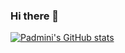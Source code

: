 ### Hi there 👋
[![Padmini's GitHub stats](https://github-readme-stats.vercel.app/api?username=pam06&theme=radical)](https://github.com/anuraghazra/github-readme-stats)
<!--
**pam06/pam06** is a ✨ _special_ ✨ repository because its `README.md` (this file) appears on your GitHub profile.

Here are some ideas to get you started:

- 🔭 I’m currently working on ...
- 🌱 I’m currently learning ...
- 👯 I’m looking to collaborate on ...
- 🤔 I’m looking for help with ...
- 💬 Ask me about ...
- 📫 How to reach me: ...
- 😄 Pronouns: ...
- ⚡ Fun fact: ...
-->
